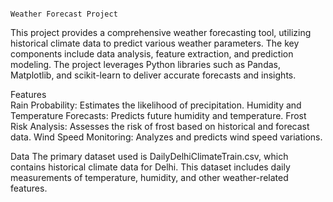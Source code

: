                                                                       Weather Forecast Project

This project provides a comprehensive weather forecasting tool, utilizing historical climate data to predict various weather parameters. 
The key components include data analysis, feature extraction, and prediction modeling. 
The project leverages Python libraries such as Pandas, Matplotlib, and scikit-learn to deliver accurate forecasts and insights.

Features                                                                                                                                                           
Rain Probability: Estimates the likelihood of precipitation.
Humidity and Temperature Forecasts: Predicts future humidity and temperature.
Frost Risk Analysis: Assesses the risk of frost based on historical and forecast data.
Wind Speed Monitoring: Analyzes and predicts wind speed variations.

Data                                                                                                                                                               The primary dataset used is DailyDelhiClimateTrain.csv, which contains historical climate data for Delhi. This dataset includes daily measurements of temperature, humidity, and other weather-related features.
